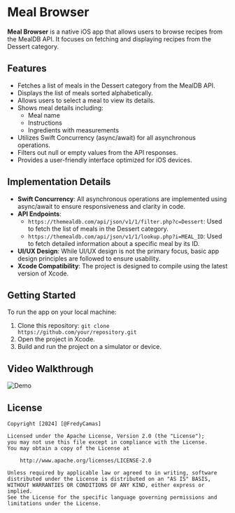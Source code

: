 # Meal Browser

**Meal Browser** is a native iOS app that allows users to browse recipes from the MealDB API. It focuses on fetching and displaying recipes from the Dessert category.

## Features

- Fetches a list of meals in the Dessert category from the MealDB API.
- Displays the list of meals sorted alphabetically.
- Allows users to select a meal to view its details.
- Shows meal details including:
  - Meal name
  - Instructions
  - Ingredients with measurements
- Utilizes Swift Concurrency (async/await) for all asynchronous operations.
- Filters out null or empty values from the API responses.
- Provides a user-friendly interface optimized for iOS devices.

## Implementation Details

- **Swift Concurrency**: All asynchronous operations are implemented using async/await to ensure responsiveness and clarity in code.
- **API Endpoints**:
  - `https://themealdb.com/api/json/v1/1/filter.php?c=Dessert`: Used to fetch the list of meals in the Dessert category.
  - `https://themealdb.com/api/json/v1/1/lookup.php?i=MEAL_ID`: Used to fetch detailed information about a specific meal by its ID.
- **UI/UX Design**: While UI/UX design is not the primary focus, basic app design principles are followed to ensure usability.
- **Xcode Compatibility**: The project is designed to compile using the latest version of Xcode.

## Getting Started

To run the app on your local machine:

1. Clone this repository: `git clone https://github.com/your/repository.git`
2. Open the project in Xcode.
3. Build and run the project on a simulator or device.

## Video Walkthrough

![Demo](https://github.com/fcamas/TaskApp/assets/76220782/8a225285-25ff-4acc-a29b-2ca563dfb5b8)

## License

    Copyright [2024] [@FredyCamas]

    Licensed under the Apache License, Version 2.0 (the "License");
    you may not use this file except in compliance with the License.
    You may obtain a copy of the License at

        http://www.apache.org/licenses/LICENSE-2.0

    Unless required by applicable law or agreed to in writing, software
    distributed under the License is distributed on an "AS IS" BASIS,
    WITHOUT WARRANTIES OR CONDITIONS OF ANY KIND, either express or implied.
    See the License for the specific language governing permissions and
    limitations under the License.

